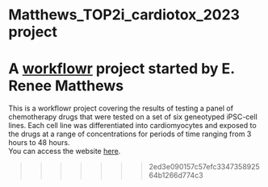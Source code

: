 # Matthews_TOP2i_cardiotox_2023 project

A [workflowr](https://github.com/workflowr/workflowr) project started by E. Renee Matthews
=======


This is a workflowr project covering the results of testing a panel of chemotherapy drugs that were tested on a set of six geneotyped iPSC-cell lines.  Each cell line was differentiated into cardiomyocytes and exposed to the drugs at a range of concentrations for periods of time ranging from 3 hours to 48 hours.  
You can access the website [here].



[workflowr]: https://github.com/workflowr/workflowr
[here]: https://mward-lab.github.io/Matthews_TOP2i_cardiotox_2023/index.html
>>>>>>> 2ed3e090157c57efc334735892564b1266d774c3
